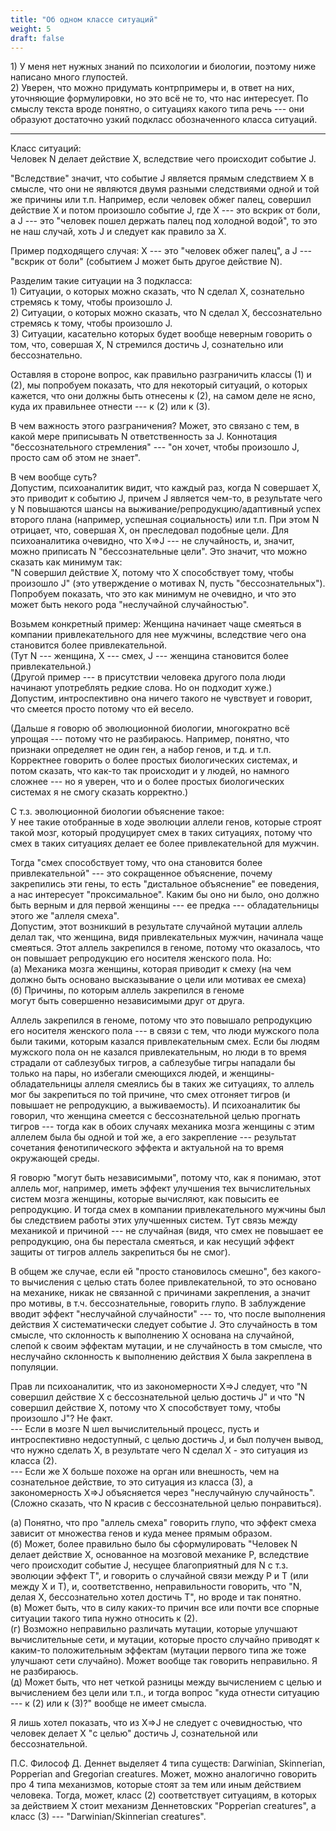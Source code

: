 ```yaml
---
title: "Об одном классе ситуаций"
weight: 5
draft: false
---
```


1\) У меня нет нужных знаний по психологии и биологии, поэтому ниже написано много глупостей. 
<br style="line-height:0.5em;">
2\) Уверен, что можно придумать контрпримеры и, в ответ на них, уточняющие формулировки, но это всё не то, что нас интересует. По смыслу текста вроде понятно, о ситуациях какого типа речь --- они образуют достаточно узкий подкласс обозначенного класса ситуаций. 

---

Класс ситуаций: 
<br style="line-height:0.5em;">
Человек N делает действие Х, вследствие чего происходит событие J. 

"Вследствие" значит, что событие J является прямым следствием Х в смысле, что они не являются двумя разными следствиями одной и той же причины или т.п. 
Например, если человек обжег палец, совершил действие Х и потом произошло событие J, где Х --- это вскрик от боли, а J --- это "человек пошел держать палец под холодной водой", то это не наш случай, хоть J и следует как правило за Х. 

Пример подходящего случая: Х --- это "человек обжег палец", а J --- "вскрик от боли" (событием J может быть другое действие N). 

Разделим такие ситуации на 3 подкласса: 
<br style="line-height:0.5em;">
1\) Ситуации, о которых можно сказать, что N сделал Х, сознательно стремясь к тому, чтобы произошло J. 
<br style="line-height:0.5em;">
2\) Ситуации, о которых можно сказать, что N сделал Х, бессознательно стремясь к тому, чтобы произошло J. 
<br style="line-height:0.5em;">
3\) Ситуации, касательно которых будет вообще неверным говорить о том, что, совершая Х, N стремился достичь J, сознательно или бессознательно. 

Оставляя в стороне вопрос, как правильно разграничить классы (1) и (2), мы попробуем показать, что для некоторый ситуаций, о которых кажется, что они должны быть отнесены к (2), на самом деле не ясно, куда их правильнее отнести --- к (2) или к (3). 

В чем важность этого разграничения? Может, это связано с тем, в какой мере приписывать N ответственность за J. Коннотация "бессознательного стремления" --- "он хочет, чтобы произошло J, просто сам об этом не знает". 

В чем вообще суть? 
<br style="line-height:0.5em;">
Допустим, психоаналитик видит, что каждый раз, когда N совершает Х, это приводит к событию J, причем J является чем-то, в результате чего у N повышаются шансы на выживание/репродукцию/адаптивный успех второго плана (например, успешная социальность) или т.п. При этом N отрицает, что, совершая Х, он преследовал подобные цели. Для психоаналитика очевидно, что X=>J --- не случайность, и, значит, можно приписать N "бессознательные цели". Это значит, что можно сказать как минимум так: 
<br style="line-height:0.5em;">
"N совершил действие X, потому что X способствует тому, чтобы произошло J" (это утверждение о мотивах N, пусть "бессознательных"). 
<br style="line-height:0.5em;">
Попробуем показать, что это как минимум не очевидно, и что это может быть некого рода "неслучайной случайностью". 

Возьмем конкретный пример: 
Женщина начинает чаще смеяться в компании привлекательного для нее мужчины, вследствие чего она становится более привлекательной. 
<br style="line-height:0.5em;">
(Тут N --- женщина, X --- смех, J --- женщина становится более привлекательной.) 
<br style="line-height:0.5em;">
(Другой пример --- в присутствии человека другого пола люди начинают употреблять редкие слова. Но он подходит хуже.)
<br style="line-height:0.5em;">
Допустим, интроспективно она ничего такого не чувствует и говорит, что смеется просто потому что ей весело. 

(Дальше я говорю об эволюционной биологии, многократно всё упрощая --- потому что не разбираюсь. Например, понятно, что признаки определяет не один ген, а набор генов, и т.д. и т.п. 
<br style="line-height:0.5em;">
Корректнее говорить о более простых биологических системах, и потом сказать, что как-то так происходит и у людей, но намного сложнее --- но я уверен, что и о более простых биологических системах я не смогу сказать корректно.)

С т.з. эволюционной биологии объяснение такое: 
<br style="line-height:0.5em;">
У нее такие отобранные в ходе эволюции аллели генов, которые строят такой мозг, который продуцирует смех в таких ситуациях, потому что смех в таких ситуациях делает ее более привлекательной для мужчин. 

Тогда "смех способствует тому, что она становится более привлекательной" --- это сокращенное объяснение, почему закрепились эти гены, то есть "дистальное объяснение" ее поведения, а нас интересует "проксимальное". Каким бы оно ни было, оно должно быть верным и для первой женщины --- ее предка --- обладательницы этого же "аллеля смеха". 
<br style="line-height:0.5em;">
Допустим, этот возникший в результате случайной мутации аллель делал так, что женщина, видя привлекательных мужчин, начинала чаще смеяться. Этот аллель закрепился в геноме, потому что оказалось, что он повышает репродукцию его носителя женского пола. Но: 
<br style="line-height:0.5em;">
(а) Механика мозга женщины, которая приводит к смеху (на чем должно быть основано высказывание о цели или мотивах ее смеха)
<br style="line-height:0.5em;">
(б) Причины, по которым аллель закрепился в геноме 
<br style="line-height:0.5em;">
могут быть совершенно независимыми друг от друга. 

Аллель закрепился в геноме, потому что это повышало репродукцию его носителя женского пола --- в связи с тем, что люди мужского пола были такими, которым казался привлекательным смех. Если бы людям мужского пола он не казался привлекательным, но люди в то время страдали от саблезубых тигров, а саблезубые тигры нападали бы только на пары, но избегали смеющихся людей, и женщины-обладательницы аллеля смеялись бы в таких же ситуациях, то аллель мог бы закрепиться по той причине, что смех отгоняет тигров (и повышает не репродукцию, а выживаемость). И психоаналитик бы говорил, что женщина смеется с бессознательной целью прогнать тигров --- тогда как в обоих случаях механика мозга женщины с этим аллелем была бы одной и той же, а его закрепление --- результат сочетания фенотипического эффекта и актуальной на то время окружающей среды. 

Я говорю "могут быть независимыми", потому что, как я понимаю, этот аллель мог, например, иметь эффект улучшения тех вычислительных систем мозга женщины, которые вычисляют, как повысить ее репродукцию. И тогда смех в компании привлекательного мужчины был бы следствием работы этих улучшенных систем. Тут связь между механикой и причиной --- не случайная (видя, что смех не повышает ее репродукцию, она бы перестала смеяться, и как несущий эффект защиты от тигров аллель закрепиться бы не смог). 

В общем же случае, если ей "просто становилось смешно", без какого-то вычисления с целью стать более привлекательной, то это основано на механике, никак не связанной с причинами закрепления, а значит про мотивы, в т.ч. бессознательные, говорить глупо. В заблуждение вводит эффект "неслучайной случайности" --- то, что после выполнения действия X систематически следует событие J. Это случайность в том смысле, что склонность к выполнению Х основана на случайной, слепой к своим эффектам мутации, и не случайность в том смысле, что неслучайно склонность к выполнению действия Х была закреплена в популяции. 

Прав ли психоаналитик, что из закономерности X=>J следует, что "N совершил действие X с бессознательной целью достичь J" и что "N совершил действие X, потому что X способствует тому, чтобы произошло J"? Не факт. 
<br style="line-height:0.5em;">
--- Если в мозге N шел вычислительный процесс, пусть и интроспективно недоступный, с целью достичь J, и был получен вывод, что нужно сделать X, в результате чего N сделал X - это ситуация из класса (2). 
<br style="line-height:0.5em;">
--- Если же X больше похоже на орган или внешность, чем на сознательное действие, то это ситуация из класса (3), а закономерность X=>J объясняется через "неслучайную случайность". 
<br style="line-height:0.5em;">
(Сложно сказать, что N красив с бессознательной целью понравиться). 

(а) Понятно, что про "аллель смеха" говорить глупо, что эффект смеха зависит от множества генов и куда менее прямым образом. 
<br style="line-height:0.5em;">
(б) Может, более правильно было бы сформулировать "Человек N делает действие Х, основанное на мозговой механике P, вследствие чего происходит событие J, несущее благоприятный для N с т.з. эволюции эффект T", и говорить о случайной связи между P и Т (или между X и Т), и, соответственно, неправильности говорить, что "N, делая Х, бессознательно хотел достичь T", но вроде и так понятно. 
<br style="line-height:0.5em;">
(в) Может быть, что в силу каких-то причин все или почти все спорные ситуации такого типа нужно относить к (2). 
<br style="line-height:0.5em;">
(г) Возможно неправильно различать мутации, которые улучшают вычислительные сети, и мутации, которые просто случайно приводят к каким-то положительным эффектам (мутации первого типа же тоже улучшают сети случайно). Может вообще так говорить неправильно. Я не разбираюсь. 
<br style="line-height:0.5em;">
(д) Может быть, что нет четкой разницы между вычислением с целью и вычислением без цели или т.п., и тогда вопрос "куда отнести ситуацию --- к (2) или к (3)?" вообще не имеет смысла.

Я лишь хотел показать, что из X=>J не следует с очевидностью, что человек делает X "с целью" достичь J, сознательной или бессознательной. 

П.С. Философ Д. Деннет выделяет 4 типа существ: Darwinian, Skinnerian, Popperian and Gregorian creatures. Может, можно аналогично говорить про 4 типа механизмов, которые стоят за тем или иным действием человека. Тогда, может, класс (2) соответствует ситуациям, в которых за действием X стоит механизм Деннетовских "Popperian creatures", а класс (3) --- "Darwinian/Skinnerian creatures". 

